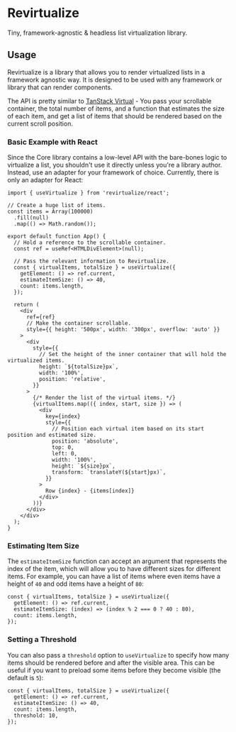 # Revirtualize

Tiny, framework-agnostic & headless list virtualization library.

## Usage

Revirtualize is a library that allows you to render virtualized lists in a framework agnostic way. It is designed to be
used with any framework or library that can render components.

The API is pretty similar to [TanStack Virtual](https://tanstack.com/virtual/latest) - You pass your scrollable container,
the total number of items, and a function that estimates the size of each item, and get a list of items that should be rendered
based on the current scroll position.

### Basic Example with React

Since the Core library contains a low-level API with the bare-bones logic to virtualize a list, you shouldn't use it directly
unless you're a library author. Instead, use an adapter for your framework of choice. Currently, there is only an adapter for
React:

```tsx
import { useVirtualize } from 'revirtualize/react';

// Create a huge list of items.
const items = Array(100000)
  .fill(null)
  .map(() => Math.random());

export default function App() {
  // Hold a reference to the scrollable container.
  const ref = useRef<HTMLDivElement>(null);

  // Pass the relevant information to Revirtualize.
  const { virtualItems, totalSize } = useVirtualize({
    getElement: () => ref.current,
    estimateItemSize: () => 40,
    count: items.length,
  });

  return (
    <div
      ref={ref}
      // Make the container scrollable.
      style={{ height: '500px', width: '300px', overflow: 'auto' }}
    >
      <div
        style={{
          // Set the height of the inner container that will hold the virtualized items.
          height: `${totalSize}px`,
          width: '100%',
          position: 'relative',
        }}
      >
        {/* Render the list of the virtual items. */}
        {virtualItems.map(({ index, start, size }) => (
          <div
            key={index}
            style={{
              // Position each virtual item based on its start position and estimated size.
              position: 'absolute',
              top: 0,
              left: 0,
              width: '100%',
              height: `${size}px`,
              transform: `translateY(${start}px)`,
            }}
          >
            Row {index} - {items[index]}
          </div>
        ))}
      </div>
    </div>
  );
}
```

### Estimating Item Size

The `estimateItemSize` function can accept an argument that represents the index of the item, which will allow you to
have different sizes for different items. For example, you can have a list of items where even items have a height of `40`
and odd items have a height of `80`:

```tsx
const { virtualItems, totalSize } = useVirtualize({
  getElement: () => ref.current,
  estimateItemSize: (index) => (index % 2 === 0 ? 40 : 80),
  count: items.length,
});
```

### Setting a Threshold

You can also pass a `threshold` option to `useVirtualize` to specify how many items should be rendered before and after
the visible area. This can be useful if you want to preload some items before they become visible (the default is `5`):

```tsx
const { virtualItems, totalSize } = useVirtualize({
  getElement: () => ref.current,
  estimateItemSize: () => 40,
  count: items.length,
  threshold: 10,
});
```
